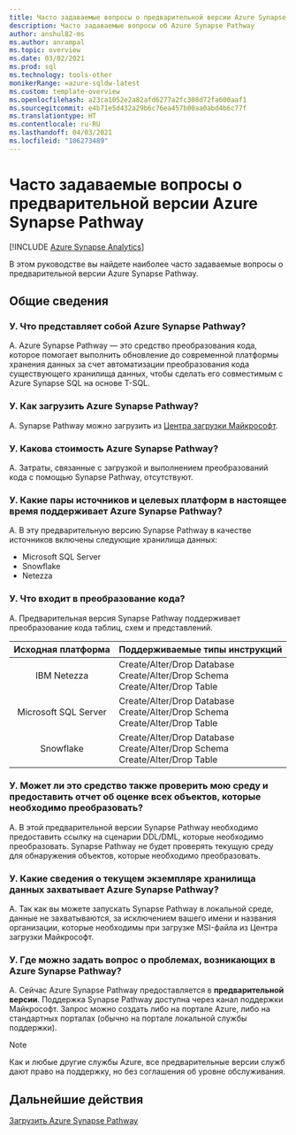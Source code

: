 ```yaml
---
title: Часто задаваемые вопросы о предварительной версии Azure Synapse Pathway
description: Часто задаваемые вопросы об Azure Synapse Pathway
author: anshul82-ms
ms.author: anrampal
ms.topic: overview
ms.date: 03/02/2021
ms.prod: sql
ms.technology: tools-other
monikerRange: =azure-sqldw-latest
ms.custom: template-overview
ms.openlocfilehash: a23ca1052e2a82afd6277a2fc308d72fa600aaf1
ms.sourcegitcommit: e4b71e5d432a29b6c76ea457b00aa0abd4b6c77f
ms.translationtype: HT
ms.contentlocale: ru-RU
ms.lasthandoff: 04/03/2021
ms.locfileid: "106273489"
---
```

# <a name="azure-synapse-pathway-preview-faq"></a>Часто задаваемые вопросы о предварительной версии Azure Synapse Pathway
[!INCLUDE [Azure Synapse Analytics](../../includes/applies-to-version/asa.md)]

В этом руководстве вы найдете наиболее часто задаваемые вопросы о предварительной версии Azure Synapse Pathway.

## <a name="general"></a>Общие сведения

### <a name="q-what-is-azure-synapse-pathway"></a>У. Что представляет собой Azure Synapse Pathway?

A. Azure Synapse Pathway — это средство преобразования кода, которое помогает выполнить обновление до современной платформы хранения данных за счет автоматизации преобразования кода существующего хранилища данных, чтобы сделать его совместимым с Azure Synapse SQL на основе T-SQL.

### <a name="q-how-can-i-download-azure-synapse-pathway"></a>У. Как загрузить Azure Synapse Pathway?

A. Synapse Pathway можно загрузить из [Центра загрузки Майкрософт](https://aka.ms/synapse-pathway-download).

### <a name="q-how-much-does-azure-synapse-pathway-cost"></a>У. Какова стоимость Azure Synapse Pathway?

A. Затраты, связанные с загрузкой и выполнением преобразований кода с помощью Synapse Pathway, отсутствуют.

### <a name="q-what-sourcetarget-pairs-does-azure-synapse-pathway-currently-support"></a>У. Какие пары источников и целевых платформ в настоящее время поддерживает Azure Synapse Pathway?

A. В эту предварительную версию Synapse Pathway в качестве источников включены следующие хранилища данных:
- Microsoft SQL Server
- Snowflake
- Netezza

### <a name="q-what-is-included-as-part-of-the-code-conversion"></a>У. Что входит в преобразование кода?

A. Предварительная версия Synapse Pathway поддерживает преобразование кода таблиц, схем и представлений.

| Исходная платформа| Поддерживаемые типы инструкций | 
|:-------------------:|:------------------|
| IBM Netezza  | Create/Alter/Drop Database<br /> Create/Alter/Drop  Schema <br /> Create/Alter/Drop Table |
|Microsoft SQL Server  | Create/Alter/Drop Database<br /> Create/Alter/Drop  Schema <br /> Create/Alter/Drop Table | 
| Snowflake |  Create/Alter/Drop Database<br /> Create/Alter/Drop  Schema <br /> Create/Alter/Drop Table |                       

  
### <a name="q-can-it-also-scan-my-environment-and-provide-an-assessment-report-of-all-the-objects-that-need-to-be-convertedtranslated"></a>У. Может ли это средство также проверить мою среду и предоставить отчет об оценке всех объектов, которые необходимо преобразовать?

A. В этой предварительной версии Synapse Pathway необходимо предоставить ссылку на сценарии DDL/DML, которые необходимо преобразовать. Synapse Pathway не будет проверять текущую среду для обнаружения объектов, которые необходимо преобразовать.

### <a name="q-what-information-does-azure-synapse-pathway-capture-about-my-current-data-warehouse-instance"></a>У. Какие сведения о текущем экземпляре хранилища данных захватывает Azure Synapse Pathway?

A. Так как вы можете запускать Synapse Pathway в локальной среде, данные не захватываются, за исключением вашего имени и названия организации, которые необходимы при загрузке MSI-файла из Центра загрузки Майкрософт.

### <a name="q-where-can-i-raise-issues-encountered-in-azure-synapse-pathway"></a>У. Где можно задать вопрос о проблемах, возникающих в Azure Synapse Pathway?

A. Сейчас Azure Synapse Pathway предоставляется в **предварительной версии**.   Поддержка Synapse Pathway доступна через канал поддержки Майкрософт. Запрос можно создать либо на портале Azure, либо на стандартных порталах (обычно на портале локальной службы поддержки).

> [!NOTE] 
> Как и любые другие службы Azure, все предварительные версии служб дают право на поддержку, но без соглашения об уровне обслуживания.

## <a name="next-steps"></a>Дальнейшие действия

[Загрузить Azure Synapse Pathway](synapse-pathway-download.md)